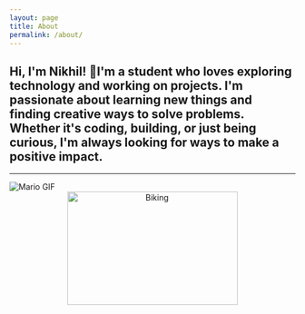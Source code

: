 ```yaml
---
layout: page
title: About
permalink: /about/
---
```

<h2>Hi, I'm Nikhil! 🚀I'm a student who loves exploring technology and working on projects. 
I'm passionate about learning new things and finding creative ways to solve problems. 
Whether it's coding, building, or just being curious, I'm always looking for ways to make a positive impact.</h2>
<hr>
<left><body><img src="{{site.baseurl}}/images/dance-happy.gif" alt="Mario GIF"></body></left>
<center><body><img src="https://www.discovertasmania.com.au/siteassets/experiences/mountain-bike-networks/135403-2.jpg?resize=b_9pZkeIafq_pT_XmB8PWsZYcA0TymG1kz9P9LwMYpFjNeeC8flBNeEzqEkceDz1" width="300" height="200" alt="Biking"></body>

